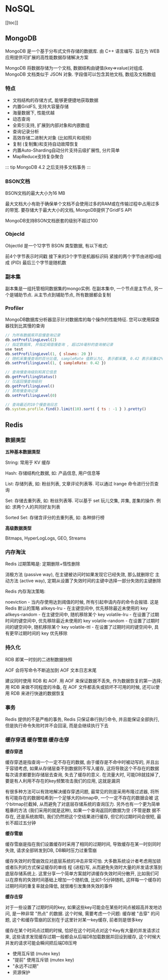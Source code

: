 # NoSQL

[[toc]]

## MongoDB

MongoDB 是一个基于分布式文件存储的数据库. 由 C++ 语言编写. 旨在为 WEB 应用提供可扩展的高性能数据存储解决方案

MongoDB 将数据存储为一个文档, 数据结构由键值(key=>value)对组成. MongoDB 文档类似于 JSON 对象. 字段值可以包含其他文档, 数组及文档数组

### 特点

- 文档结构的存储方式, 能够更便捷地获取数据
- 内置GridFS, 支持大容量存储
- 海量数据下, 性能优越
- 动态查询
- 全索引支持, 扩展到内部对象和内嵌数组
- 查询记录分析
- 高效存储二进制大对象 (比如照片和视频)
- 复制 (复制集)和支持自动故障恢复
- 内置Auto-Sharding自动分片支持云级扩展性, 分片简单
- MapReduce支持复杂聚合

::: tip
MongoDB 4.2 之后支持多文档事务
:::

### BSON文档

BSON文档的最大大小为16 MB

最大文档大小有助于确保单个文档不会使用过多的RAM或在传输过程中占用过多的带宽. 要存储大于最大大小的文档, MongoDB提供了GridFS API

MongoDB支持BSON文档嵌套的级别不超过100

### Objecld

ObjectId 是一个12字节 BSON 类型数据, 有以下格式: 

前4个字节表示时间戳
接下来的3个字节是机器标识码
紧接的两个字节由进程id组成 (PID)
最后三个字节是随机数

### 副本集

副本集是一组托管相同数据集的mongo实例. 在副本集中, 一个节点是主节点, 另一个是辅助节点. 从主节点到辅助节点, 所有数据都会复制

### Profiler

MongoDB数据库分析器显示针对数据库的每个操作的性能特征. 您可以使用探查器找到比其慢的查询

```javascript
// 为所有数据库开启慢查询记录
db.setProfilingLevel(2)
// 指定数据库, 并指定阈值慢查询 , 超过20毫秒的查询被记录
use test
db.setProfilingLevel(1, { slowms: 20 })
// 随机采集慢查询的百分比值, sampleRate 值默认为1, 表示都采集, 0.42 表示采集42%的内容
db.setProfilingLevel(1, { sampleRate: 0.42 }) 

// 查询慢查询级别和其它信息
db.getProfilingStatus()
// 仅返回慢查询级别
db.getProfilingLevel()
// 禁用慢查询记录
db.setProfilingLevel(0)

// 查询最近的10个慢查询日志
db.system.profile.find().limit(10).sort( { ts : -1 } ).pretty()
```

## Redis

### 数据类型

__五种基本数据类型__

String: 常用于 KV 缓存

Hash: 存储结构化数据, 如: 产品信息, 用户信息等

List: 存储列表, 如: 粉丝列表, 文章评论列表等. 可以通过 lrange 命令进行分页查询

Set: 存储去重列表, 如: 粉丝列表等. 可以基于 set 玩儿交集, 并集, 差集的操作. 例如: 求两个人的共同好友列表

Sorted Set: 存储含评分的去重列表, 如: 各种排行榜

__高级数据类型__

Bitmaps, HyperLogLogs, GEO, Streams

### 内存淘汰

Redis 过期策略是: 定期删除+惰性删除

消极方法 (passive way), 在主键被访问时如果发现它已经失效, 那么就删除它
主动方法 (active way), 定期从设置了失效时间的主键中选择一部分失效的主键删除

Redis 内存淘汰策略: 

noeviction - 当内存使用达到阈值的时候, 所有引起申请内存的命令会报错. 这是 Redis 默认的策略
allkeys-lru - 在主键空间中, 优先移除最近未使用的 key
allkeys-random - 在主键空间中, 随机移除某个 key
volatile-lru - 在设置了过期时间的键空间中, 优先移除最近未使用的 key
volatile-random - 在设置了过期时间的键空间中, 随机移除某个 key
volatile-ttl - 在设置了过期时间的键空间中, 具有更早过期时间的 key 优先移除

### 持久化

RDB 即某一时刻的二进制数据快照

AOF 会将写命令不断追加到 AOF 文本日志末尾

建议同时使用 RDB 和 AOF. 用 AOF 来保证数据不丢失, 作为数据恢复的第一选择; 用 RDB 来做不同程度的冷备, 在 AOF 文件都丢失或损坏不可用的时候, 还可以使用 RDB 来进行快速的数据恢复

### 事务

Redis 提供的不是严格的事务, Redis 只保证串行执行命令, 并且能保证全部执行, 但是执行命令失败时并不会回滚, 而是会继续执行下去

### 缓存穿透 缓存雪崩 缓存击穿

__缓存穿透__

缓存穿透是指查询一个一定不存在的数据, 由于缓存是不命中时被动写的, 并且出于容错考虑, 如果从存储层查不到数据则不写入缓存, 这将导致这个不存在的数据每次请求都要到存储层去查询, 失去了缓存的意义. 在流量大时, 可能DB就挂掉了, 要是有人利用不存在的key频繁攻击我们的应用, 这就是漏洞

有很多种方法可以有效地解决缓存穿透问题, 最常见的则是采用布隆过滤器, 将所有可能存在的数据哈希到一个足够大的bitmap中, 一个一定不存在的数据会被 这个bitmap拦截掉, 从而避免了对底层存储系统的查询压力. 另外也有一个更为简单粗暴的方法 (我们采用的就是这种), 如果一个查询返回的数据为空 (不管是数 据不存在, 还是系统故障), 我们仍然把这个空结果进行缓存, 但它的过期时间会很短, 最长不超过五分钟

__缓存雪崩__

缓存雪崩是指在我们设置缓存时采用了相同的过期时间, 导致缓存在某一时刻同时失效, 请求全部转发到DB, DB瞬时压力过重雪崩

缓存失效时的雪崩效应对底层系统的冲击非常可怕. 大多数系统设计者考虑用加锁或者队列的方式保证缓存的单线 程 (进程)写, 从而避免失效时大量的并发请求落到底层存储系统上. 这里分享一个简单方案就时讲缓存失效时间分散开, 比如我们可以在原有的失效时间基础上增加一个随机值, 比如1-5分钟随机, 这样每一个缓存的过期时间的重复率就会降低, 就很难引发集体失效的事件

__缓存击穿__

对于一些设置了过期时间的key, 如果这些key可能会在某些时间点被超高并发地访问, 是一种非常 "热点" 的数据. 这个时候, 需要考虑一个问题: 缓存被 "击穿" 的问题, 这个和缓存雪崩的区别在于这里针对某一key缓存, 前者则是很多key

缓存在某个时间点过期的时候, 恰好在这个时间点对这个Key有大量的并发请求过来, 这些请求发现缓存过期一般都会从后端DB加载数据并回设到缓存, 这个时候大并发的请求可能会瞬间把后端DB压垮

- 使用互斥锁 (mutex key)
- "提前" 使用互斥锁 (mutex key)
- "永远不过期"
- 资源保护